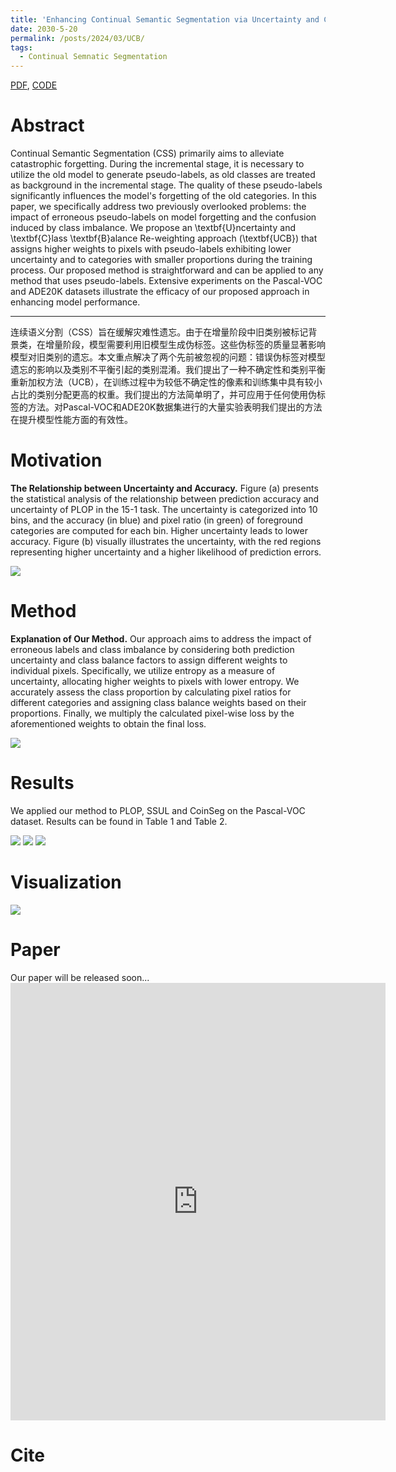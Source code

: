 ```yaml
---
title: 'Enhancing Continual Semantic Segmentation via Uncertainty and Class Balance Re-weighting'
date: 2030-5-20
permalink: /posts/2024/03/UCB/
tags:
  - Continual Semnatic Segmentation
---
```

[PDF](jackchen.cloud), [CODE](jackchen.cloud)

Abstract
======

Continual Semantic Segmentation (CSS) primarily aims to alleviate catastrophic forgetting. During the incremental stage, it is necessary to utilize the old model to generate pseudo-labels, as old classes are treated as background in the incremental stage. The quality of these pseudo-labels significantly influences the model's forgetting of the old categories. In this paper, we specifically address two previously overlooked problems: the impact of erroneous pseudo-labels on model forgetting and the confusion induced by class imbalance. We propose an \textbf{U}ncertainty and \textbf{C}lass \textbf{B}alance Re-weighting approach (\textbf{UCB}) that assigns higher weights to pixels with pseudo-labels exhibiting lower uncertainty and to categories with smaller proportions during the training process. Our proposed method is straightforward and can be applied to any method that uses pseudo-labels. Extensive experiments on the Pascal-VOC and ADE20K datasets illustrate the efficacy of our proposed approach in enhancing model performance.

------

连续语义分割（CSS）旨在缓解灾难性遗忘。由于在增量阶段中旧类别被标记背景类，在增量阶段，模型需要利用旧模型生成伪标签。这些伪标签的质量显著影响模型对旧类别的遗忘。本文重点解决了两个先前被忽视的问题：错误伪标签对模型遗忘的影响以及类别不平衡引起的类别混淆。我们提出了一种不确定性和类别平衡重新加权方法（UCB），在训练过程中为较低不确定性的像素和训练集中具有较小占比的类别分配更高的权重。我们提出的方法简单明了，并可应用于任何使用伪标签的方法。对Pascal-VOC和ADE20K数据集进行的大量实验表明我们提出的方法在提升模型性能方面的有效性。

Motivation
======

**The Relationship between Uncertainty and Accuracy.**
Figure (a) presents the statistical analysis of the relationship between prediction accuracy and uncertainty of PLOP in the 15-1 task. The uncertainty is categorized into 10 bins, and the accuracy (in blue) and pixel ratio (in green) of foreground categories are computed for each bin. Higher uncertainty leads to lower accuracy. Figure (b) visually illustrates the uncertainty, with the red regions representing higher uncertainty and a higher likelihood of prediction errors.

<img src='https://github.com/jack-chen-2019/liangzc/raw/main/_posts/images/uncertainty-visualize.jpg'>

Method
======

**Explanation of Our Method.**
Our approach aims to address the impact of erroneous labels and class imbalance by considering both prediction uncertainty and class balance factors to assign different weights to individual pixels. Specifically, we utilize entropy as a measure of uncertainty, allocating higher weights to pixels with lower entropy. We accurately assess the class proportion by calculating pixel ratios for different categories and assigning class balance weights based on their proportions. Finally, we multiply the calculated pixel-wise loss by the aforementioned weights to obtain the final loss.

<img src='https://github.com/jack-chen-2019/liangzc/raw/main/_posts/images/main.jpg'>

Results
======

We applied our method to PLOP,  SSUL and CoinSeg on the Pascal-VOC dataset. Results can be found in Table 1 and Table 2.

<img src='https://github.com/jack-chen-2019/liangzc/raw/main/_posts/images/table1.png'>
<img src='https://github.com/jack-chen-2019/liangzc/raw/main/_posts/images/table2.png'>
<img src='https://github.com/jack-chen-2019/liangzc/raw/main/_posts/images/results_step.png'>

Visualization
======

<img src='https://github.com/jack-chen-2019/liangzc/raw/main/_posts/images/visualization.jpg'>

Paper
======

Our paper will be released soon...
<embed src="https://github.com/jack-chen-2019/liangzc/raw/main/_posts/files/paper1.pdf" width="600" height="700" type='application/pdf'> 

Cite
======
